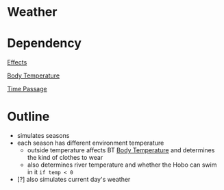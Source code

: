 # Weather

# Dependency

[Effects](https://www.notion.so/ffab63a0-653c-4b43-8715-495b60659dcc)

[Body Temperature](https://www.notion.so/e2d5b08c-6149-40dc-a291-1d838ed03a70)

[Time Passage](https://www.notion.so/21b1ec20-0116-4a40-adf2-039a76b7b69f)

# Outline

- simulates seasons
- each season has different environment temperature
    - outside temperature affects BT [Body Temperature](https://www.notion.so/e2d5b08c-6149-40dc-a291-1d838ed03a70) and determines the kind of clothes to wear
    - also determines river temperature and whether the Hobo can swim in it `if temp < 0`
- [?] also simulates current day's weather